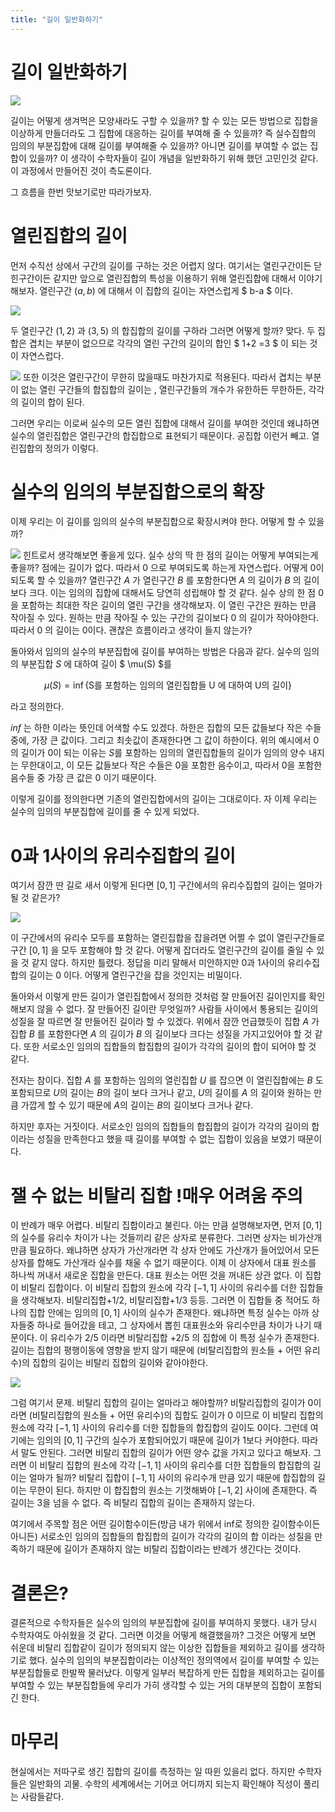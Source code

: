 ```yaml
---
title: "길이 일반화하기"
---
```


# 길이 일반화하기

![](http://leegukgeon.github.io/vitali1.png)

길이는 어떻게 생겨먹은 모양새라도 구할 수 있을까?
할 수 있는 모든 방법으로 집합을 이상하게 만들더라도 그 집합에 대응하는 길이를 부여해 줄 수 있을까?
즉 실수집합의 임의의 부분집합에 대해 길이를 부여해줄 수 있을까? 아니면 길이를 부여할 수 없는 집합이 있을까?
이 생각이 수학자들이 길이 개념을 일반화하기 위해 했던 고민인것 같다.
이 과정에서 만들어진 것이 측도론이다.

그 흐름을 한번 맛보기로만 따라가보자.

# 열린집합의 길이

먼저 수직선 상에서 구간의 길이를 구하는 것은 어렵지 않다.
여기서는 열린구간이든 닫힌구간이든 같지만 앞으로 열린집합의 특성을 이용하기 위해 열린집합에 대해서 이야기해보자.
열린구간 $(a,b)$ 에 대해서 이 집합의 길이는 자연스럽게 $ b-a $ 이다.

![](http://leegukgeon.github.io/vitali2.png)

두 열린구간 $(1,2)$ 과 $(3,5)$ 의 합집합의 길이를 구하라 그러면 어떻게 할까?
맞다.
두 집합은 겹치는 부분이 없으므로 각각의 열린 구간의 길이의 합인 $ 1+2 =3 $ 이 되는 것이 자연스럽다.

![](http://leegukgeon.github.io/vitali3.png)
또한 이것은 열린구간이 무한히 많을때도 마찬가지로 적용된다.
따라서 겹치는 부분이 없는 열린 구간들의 합집합의 길이는 , 열린구간들의 개수가 유한하든 무한하든, 각각의 길이의 합이 된다.

그러면 우리는 이로써 실수의 모든 열린 집합에 대해서 길이를 부여한 것인데 왜냐하면 실수의 열린집합은 열린구간의 합집합으로 표현되기 때문이다. 공집합 이런거 빼고. 열린집합의 정의가 이렇다.

# 실수의 임의의 부분집합으로의 확장

이제 우리는 이 길이를 임의의 실수의 부분집합으로 확장시켜야 한다. 어떻게 할 수 있을까?

![](http://leegukgeon.github.io/vitali4.png)
힌트로서 생각해보면 좋을게 있다. 실수 상의 딱 한 점의 길이는 어떻게 부여되는게 좋을까?
점에는 길이가 없다. 따라서 $0$ 으로 부여되도록 하는게 자연스럽다. 어떻게 $0$이 되도록 할 수 있을까?
열린구간 $A$ 가 열린구간 $B$ 를 포함한다면 $A$ 의 길이가 $B$ 의 길이보다 크다. 이는 임의의 집합에 대해서도 당연히 성립해야 할 것 같다.
실수 상의 한 점 ${0}$ 을 포함하는 최대한 작은 길이의 열린 구간을 생각해보자. 이 열린 구간은 원하는 만큼 작아질 수 있다. 원하는 만큼 작아질 수 있는 구간의 길이보다 ${0}$ 의 길이가 작아야한다. 따라서 ${0}$ 의 길이는 $0$이다. 괜찮은 흐름이라고 생각이 들지 않는가?

돌아와서 임의의 실수의 부분집합에 길이를 부여하는 방법은 다음과 같다.
실수의 임의의 부분집합 $S$ 에 대하여 길이 $ \mu(S) $를

$$ \mu(S) = \inf \{ \text{S를 포함하는 임의의 열린집합들 U 에 대하여 U의 길이}\} $$

라고 정의한다.

$inf$ 는 하한 이라는 뜻인데 어색할 수도 있겠다.
하한은 집합의 모든 값들보다 작은 수들 중에, 가장 큰 값이다. 그리고 최솟값이 존재한다면 그 값이 하한이다.
위의 예시에서 ${0}$ 의 길이가 $0$이 되는 이유는 $S$를 포함하는 임의의 열린집합들의 길이가 임의의 양수 내지는 무한대이고, 이 모든 값들보다 작은 수들은 $0$을 포함한 음수이고, 따라서 $0$을 포함한 음수들 중 가장 큰 값은 $0$ 이기 때문이다.

이렇게 길이를 정의한다면 기존의 열린집합에서의 길이는 그대로이다.
자 이제 우리는 실수의 임의의 부분집합에 길이를 줄 수 있게 되었다.

# 0과 1사이의 유리수집합의 길이

여기서 잠깐 딴 길로 새서 이렇게 된다면 $[0,1]$ 구간에서의 유리수집합의 길이는 얼마가 될 것 같은가?

![](http://leegukgeon.github.io/vitali5.png)

이 구간에서의 유리수 모두를 포함하는 열린집합을 잡을려면 어쩔 수 없이 열린구간들로 구간 $[0,1]$ 을 모두 포함해야 할 것 같다. 어떻게 잡더라도 열린구간의 길이를 줄일 수 있을 것 같지 않다. 하지만 틀렸다. 정답을 미리 말해서 미안하지만 0과 1사이의 유리수집합의 길이는 0 이다. 어떻게 열린구간을 잡을 것인지는 비밀이다.

돌아와서 이렇게 만든 길이가 열린집합에서 정의한 것처럼 잘 만들어진 길이인지를 확인해보지 않을 수 없다.
잘 만들어진 길이란 무엇일까?
사람들 사이에서 통용되는 길이의 성질을 잘 따르면 잘 만들어진 길이라 할 수 있겠다.
위에서 잠깐 언급했듯이 집합 $A$ 가 집합 $B$ 를 포함한다면 $A$ 의 길이가 $B$ 의 길이보다 크다는 성질을 가지고있어야 할 것 같다. 또한 서로소인 임의의 집합들의 합집합의 길이가 각각의 길이의 합이 되어야 할 것 같다.

전자는 참이다. 집합 $A$ 를 포함하는 임의의 열린집합 $U$ 를 잡으면 이 열린집합에는 $B$ 도 포함되므로 $U$의 길이는 $B$의 길이 보다 크거나 같고, $U$의 길이를 $A$ 의 길이와 원하는 만큼 가깝게 할 수 있기 때문에 $A$의 길이는 $B$의 길이보다 크거나 같다.

하지만 후자는 거짓이다. 서로소인 임의의 집합들의 합집합의 길이가 각각의 길이의 합이라는 성질을 만족한다고 했을 때 길이를 부여할 수 없는 집합이 있음을 보였기 때문이다.

# 잴 수 없는 비탈리 집합 !매우 어려움 주의

이 반례가 매우 어렵다. 비탈리 집합이라고 불린다. 아는 만큼 설명해보자면, 먼저 $[0,1]$ 의 실수를 유리수 차이가 나는 것들끼리 같은 상자로 분류한다. 그러면 상자는 비가산개만큼 필요하다. 왜냐하면 상자가 가산개라면 각 상자 안에도 가산개가 들어있어서 모든 상자를 합해도 가산개라 실수를 채울 수 없기 때문이다. 이제 이 상자에서 대표 원소를 하나씩 꺼내서 새로운 집합을 만든다. 대표 원소는 어떤 것을 꺼내든 상관 없다. 이 집합이 비탈리 집합이다.
이 비탈리 집합의 원소에 각각 $[-1,1]$ 사이의 유리수를 더한 집합들을 생각해보자. 비탈리집합$+1/2$, 비탈리집합$+1/3$ 등등. 그러면 이 집합들 중 적어도 하나의 집합 안에는 임의의 $[0,1]$ 사이의 실수가 존재한다. 왜냐하면 특정 실수는 아까 상자들중 하나로 들어갔을 테고, 그 상자에서 뽑힌 대표원소와 유리수만큼 차이가 나기 때문이다. 이 유리수가 $2/5$ 이라면 비탈리집합 $+ 2/5$ 의 집합에 이 특정 실수가 존재한다.
길이는 집합의 평행이동에 영향을 받지 않기 때문에 (비탈리집합의 원소들 + 어떤 유리수)의 집합의 길이는 비탈리 집합의 길이와 같아야한다.

![](http://leegukgeon.github.io/vitali6.png)

그럼 여기서 문제. 비탈리 집합의 길이는 얼마라고 해야할까? 비탈리집합의 길이가 0이라면
(비탈리집합의 원소들 + 어떤 유리수)의 집합도 길이가 0 이므로
이 비탈리 집합의 원소에 각각 $[-1,1]$ 사이의 유리수를 더한 집합들의 합집합의 길이도 0이다.
그런데 여기에는 임의의 $[0,1]$ 구간의 실수가 포함되어있기 때문에 길이가 1보다 커야한다. 따라서 말도 안된다.
그러면 비탈리 집합의 길이가 어떤 양수 값을 가지고 있다고 해보자.
그러면 이 비탈리 집합의 원소에 각각 $[-1,1]$ 사이의 유리수를 더한 집합들의 합집합의 길이는 얼마가 될까?
비탈리 집합이 $[-1,1]$ 사이의 유리수개 만큼 있기 때문에 합집합의 길이는 무한이 된다.
하지만 이 합집합의 원소는 기껏해봐야 $[-1,2]$ 사이에 존재한다. 즉 길이는 3을 넘을 수 없다.
즉 비탈리 집합의 길이는 존재하지 않는다.

여기에서 주목할 점은 어떤 길이함수이든(방금 내가 위에서 inf로 정의한 길이함수이든 아니든)
서로소인 임의의 집합들의 합집합의 길이가 각각의 길이의 합 이라는 성질을 만족하기 때문에 길이가 존재하지 않는 비탈리 집합이라는 반례가 생긴다는 것이다.

# 결론은?

결론적으로 수학자들은 실수의 임의의 부분집합에 길이를 부여하지 못했다. 내가 당시 수학자여도 아쉬웠을 것 같다.
그러면 이것을 어떻게 해결했을까?
그것은 어떻게 보면 쉬운데
비탈리 집합같이 길이가 정의되지 않는 이상한 집합들을 제외하고 길이를 생각하기로 했다.
실수의 임의의 부분집합이라는 이상적인 정의역에서 길이를 부여할 수 있는 부분집합들로 한발짝 물러났다.
이렇게 일부러 복잡하게 만든 집합을 제외하고는 길이를 부여할 수 있는 부분집합들에 우리가 가히 생각할 수 있는 거의 대부분의 집합이 포함되긴 한다.

# 마무리

현실에서는 저따구로 생긴 집합의 길이를 측정하는 일 따윈 있을리 없다. 하지만 수학자들은 일반화의 괴물. 수학의 세계에서는 기어코 어디까지 되는지 확인해야 직성이 풀리는 사람들같다.
